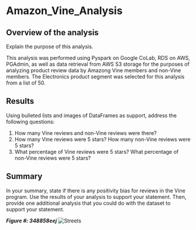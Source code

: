 # Amazon_Vine_Analysis

## Overview of the analysis

Explain the purpose of this analysis.

This analysis was performed using Pyspark on Google CoLab, RDS on AWS, PGAdmin, as well as data retrieval from AWS S3 storage for the purposes of analyzing product review data by Amazong Vine members and non-Vine members.  The Electronics product segment was selected for this analysis from a list of 50.

## Results

Using bulleted lists and images of DataFrames as support, address the following questions:

1. How many Vine reviews and non-Vine reviews were there?
2. How many Vine reviews were 5 stars? How many non-Vine reviews were 5 stars?
3. What percentage of Vine reviews were 5 stars? What percentage of non-Vine reviews were 5 stars?


## Summary 

In your summary, state if there is any positivity bias for reviews in the Vine program. Use the results of your analysis to support your statement. Then, provide one additional analysis that you could do with the dataset to support your statement.


**_Figure #: 348858eej_**
![Streets](/streets.png)
